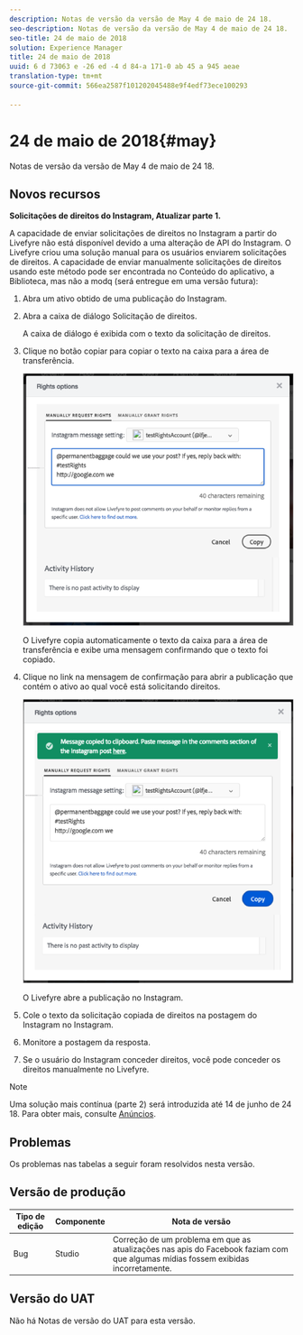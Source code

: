 ```yaml
---
description: Notas de versão da versão de May 4 de maio de 24 18.
seo-description: Notas de versão da versão de May 4 de maio de 24 18.
seo-title: 24 de maio de 2018
solution: Experience Manager
title: 24 de maio de 2018
uuid: 6 d 73063 e -26 ed -4 d 84-a 171-0 ab 45 a 945 aeae
translation-type: tm+mt
source-git-commit: 566ea2587f101202045488e9f4edf73ece100293

---
```



# 24 de maio de 2018{#may}

Notas de versão da versão de May 4 de maio de 24 18.

## Novos recursos

**Solicitações de direitos do Instagram, Atualizar parte 1.**

A capacidade de enviar solicitações de direitos no Instagram a partir do Livefyre não está disponível devido a uma alteração de API do Instagram. O Livefyre criou uma solução manual para os usuários enviarem solicitações de direitos. A capacidade de enviar manualmente solicitações de direitos usando este método pode ser encontrada no Conteúdo do aplicativo, a Biblioteca, mas não a modq (será entregue em uma versão futura):

1. Abra um ativo obtido de uma publicação do Instagram.
1. Abra a caixa de diálogo Solicitação de direitos.

   A caixa de diálogo é exibida com o texto da solicitação de direitos.

1. Clique no botão copiar para copiar o texto na caixa para a área de transferência.

   ![](../assets/rr_insta_workaround1.png)

   O Livefyre copia automaticamente o texto da caixa para a área de transferência e exibe uma mensagem confirmando que o texto foi copiado.

1. Clique no link na mensagem de confirmação para abrir a publicação que contém o ativo ao qual você está solicitando direitos.

   ![](../assets/rr_insta_workaround2.png)

   O Livefyre abre a publicação no Instagram.

1. Cole o texto da solicitação copiada de direitos na postagem do Instagram no Instagram.
1. Monitore a postagem da resposta.
1. Se o usuário do Instagram conceder direitos, você pode conceder os direitos manualmente no Livefyre.

>[!NOTE]
>
>Uma solução mais contínua (parte 2) será introduzida até 14 de junho de 24 18. Para obter mais, consulte [Anúncios](/help/using/c-anouncements.md#c_anouncements).

## Problemas

Os problemas nas tabelas a seguir foram resolvidos nesta versão.

## Versão de produção

| **Tipo de edição** | **Componente** | **Nota de versão** |
|---|---|---|
| Bug | Studio | Correção de um problema em que as atualizações nas apis do Facebook faziam com que algumas mídias fossem exibidas incorretamente. |

## Versão do UAT

Não há Notas de versão do UAT para esta versão.
